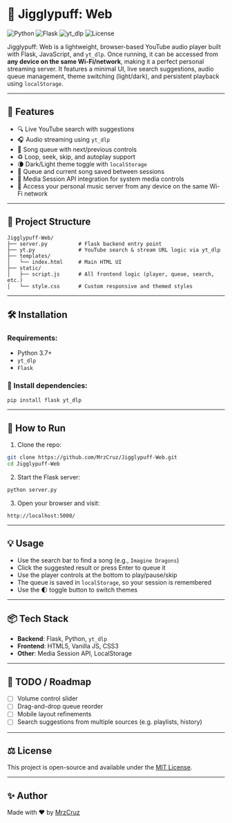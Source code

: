# 🎵 Jigglypuff: Web

![Python](https://img.shields.io/badge/Python-3.7%2B-blue?logo=python)
![Flask](https://img.shields.io/badge/Backend-Flask-lightgrey?logo=flask)
![yt_dlp](https://img.shields.io/badge/YouTube-yt__dlp-red?logo=youtube)
![License](https://img.shields.io/badge/License-MIT-green)

Jigglypuff: Web is a lightweight, browser-based YouTube audio player built with Flask, JavaScript, and `yt_dlp`.
Once running, it can be accessed from **any device on the same Wi-Fi/network**, making it a perfect personal streaming server.
It features a minimal UI, live search suggestions, audio queue management, theme switching (light/dark), and persistent playback using `localStorage`.

---

## 🚀 Features

- 🔍 Live YouTube search with suggestions
- 🎧 Audio streaming using `yt_dlp`
- 📜 Song queue with next/previous controls
- ♻️ Loop, seek, skip, and autoplay support
- 🌘 Dark/Light theme toggle with `localStorage`
- 💾 Queue and current song saved between sessions
- 🧠 Media Session API integration for system media controls
- 📡 Access your personal music server from any device on the same Wi-Fi network

---

## 📁 Project Structure

```
Jigglypuff-Web/
├── server.py          # Flask backend entry point
├── yt.py              # YouTube search & stream URL logic via yt_dlp
├── templates/
│   └── index.html     # Main HTML UI
├── static/
│   ├── script.js      # All frontend logic (player, queue, search, etc.)
│   └── style.css      # Custom responsive and themed styles
```

---

## 🛠️ Installation

### Requirements:
- Python 3.7+
- `yt_dlp`
- `Flask`

### 🔧 Install dependencies:

```bash
pip install flask yt_dlp
```

---

## 🧪 How to Run

1. Clone the repo:
```bash
git clone https://github.com/MrzCruz/Jigglypuff-Web.git
cd Jigglypuff-Web
```

2. Start the Flask server:
```bash
python server.py
```

3. Open your browser and visit:
```
http://localhost:5000/
```

---

## 💡 Usage

- Use the search bar to find a song (e.g., `Imagine Dragons`)
- Click the suggested result or press Enter to queue it
- Use the player controls at the bottom to play/pause/skip
- The queue is saved in `localStorage`, so your session is remembered
- Use the 🌓 toggle button to switch themes

---

## 📦 Tech Stack

- **Backend**: Flask, Python, `yt_dlp`
- **Frontend**: HTML5, Vanilla JS, CSS3
- **Other**: Media Session API, LocalStorage

---

## 📌 TODO / Roadmap

- [ ] Volume control slider
- [ ] Drag-and-drop queue reorder
- [ ] Mobile layout refinements
- [ ] Search suggestions from multiple sources (e.g. playlists, history)

---

## ⚖️ License

This project is open-source and available under the [MIT License](LICENSE).

---

## ✨ Author

Made with ❤️ by [MrzCruz](https://github.com/MrzCruz)
